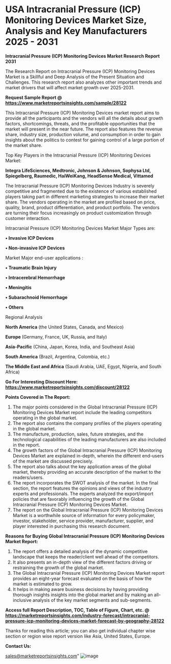 # USA Intracranial Pressure (ICP) Monitoring Devices Market Size, Analysis and Key Manufacturers 2025 - 2031

<strong>Intracranial Pressure (ICP) Monitoring Devices Market Research Report 2031</strong>

The Research Report on Intracranial Pressure (ICP) Monitoring Devices Market is a Skillful and Deep Analysis of the Present Situation and Challenges. This research report also analyzes other important trends and market drivers that will affect market growth over 2025-2031.

<strong>Request Sample Report @ <a href=https://www.marketreportsinsights.com/sample/28122>https://www.marketreportsinsights.com/sample/28122</a></strong>

This Intracranial Pressure (ICP) Monitoring Devices market report aims to provide all the participants and the vendors will all the details about growth factors, shortcomings, threats, and the profitable opportunities that the market will present in the near future. The report also features the revenue share, industry size, production volume, and consumption in order to gain insights about the politics to contest for gaining control of a large portion of the market share.

Top Key Players in the Intracranial Pressure (ICP) Monitoring Devices Market:

<strong>Integra LifeSciences, Medtronic, Johnson & Johnson, Sophysa Ltd, Spiegelberg, Raumedic, HaiWeiKang, HeadSense Medical, Vittamed</strong>

The Intracranial Pressure (ICP) Monitoring Devices Industry is severely competitive and fragmented due to the existence of various established players taking part in different marketing strategies to increase their market share. The vendors operating in the market are profiled based on price, quality, brand, product differentiation, and product portfolio. The vendors are turning their focus increasingly on product customization through customer interaction.

Intracranial Pressure (ICP) Monitoring Devices Market Major Types are:

<strong>• Invasive ICP Devices

• Non-invasive ICP Devices</strong>

Market Major end-user applications :

<strong>• Traumatic Brain Injury

• Intracerebral Hemorrhage

• Meningitis

• Subarachnoid Hemorrhage

• Others</strong>

Regional Analysis

</u><strong><b>North America</b></strong> (the United States, Canada, and Mexico)

<strong><b>Europe </b></strong>(Germany, France, UK, Russia, and Italy)

<strong><b>Asia-Pacific</b></strong> (China, Japan, Korea, India, and Southeast Asia)

<strong><b>South America</b></strong> (Brazil, Argentina, Colombia, etc.)

<strong><b>The Middle East and Africa</b></strong> (Saudi Arabia, UAE, Egypt, Nigeria, and South Africa)

<strong>Go For Interesting Discount Here: <a href=https://www.marketreportsinsights.com/discount/28122>https://www.marketreportsinsights.com/discount/28122</a></strong>

<strong>Points Covered in The Report:</strong>
<ol>
  <li>The major points considered in the Global Intracranial Pressure (ICP) Monitoring Devices Market report include the leading competitors operating in the global market.</li>
  <li>The report also contains the company profiles of the players operating in the global market.</li>
  <li>The manufacture, production, sales, future strategies, and the technological capabilities of the leading manufacturers are also included in the report.</li>
  <li>The growth factors of the Global Intracranial Pressure (ICP) Monitoring Devices Market are explained in-depth, wherein the different end-users of the market are discussed precisely.</li>
  <li>The report also talks about the key application areas of the global market, thereby providing an accurate description of the market to the readers/users.</li>
  <li>The report incorporates the SWOT analysis of the market. In the final section, the report features the opinions and views of the industry experts and professionals. The experts analyzed the export/import policies that are favorably influencing the growth of the Global Intracranial Pressure (ICP) Monitoring Devices Market.</li>
  <li>The report on the Global Intracranial Pressure (ICP) Monitoring Devices Market is a worthwhile source of information for every policymaker, investor, stakeholder, service provider, manufacturer, supplier, and player interested in purchasing this research document.</li>
</ol>
<strong>Reasons for Buying Global Intracranial Pressure (ICP) Monitoring Devices Market Report:</strong>

<ol>
  <li>The report offers a detailed analysis of the dynamic competitive landscape that keeps the reader/client well ahead of the competitors.</li>
  <li>It also presents an in-depth view of the different factors driving or restraining the growth of the global market.</li>
  <li>The Global Intracranial Pressure (ICP) Monitoring Devices Market report provides an eight-year forecast evaluated on the basis of how the market is estimated to grow.</li>
  <li>It helps in making aware business decisions by having providing thorough insights insights into the global market and by making an all-inclusive analysis of the key market segments and sub-segments.</li>
</ol>
<strong>Access full Report Description, TOC, Table of Figure, Chart, etc. @ <a href=https://marketreportsinsights.com/industry-forecast/intracranial-pressure-icp-monitoring-devices-market-forecast-by-geography-28122>https://marketreportsinsights.com/industry-forecast/intracranial-pressure-icp-monitoring-devices-market-forecast-by-geography-28122</a></strong>


Thanks for reading this article; you can also get individual chapter wise section or region wise report version like Asia, United States, Europe.

<strong>Contact Us:</strong>

sales@marketreportsinsights.com"
![image](https://github.com/user-attachments/assets/a34af87f-78a7-4a32-9b5d-546f82875ae4)
